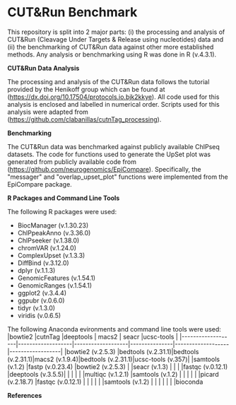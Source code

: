# CUT&Run Benchmark

This repository is split into 2 major parts: (i) the processing and analysis of CUT&Run (Cleavage Under Targets & Release using nucleotides) data and (ii) the benchmarking of CUT&Run data against other more established methods. Any analysis or benchmarking using R was done in R (v.4.3.1).

**CUT&Run Data Analysis** 

The processing and analysis of the CUT&Run data follows the tutorial provided by the Henikoff group which can be found at (https://dx.doi.org/10.17504/protocols.io.bjk2kkye). All code used for this analysis is enclosed and labelled in numerical order. Scripts used for this analysis were adapted from (https://github.com/clabanillas/cutnTag_processing). 

**Benchmarking**

The CUT&Run data was benchmarked against publicly available ChIPseq datasets. The code for functions used to generate the UpSet plot was generated from publicly available code from (https://github.com/neurogenomics/EpiCompare). Specifically, the "messager" and "overlap_upset_plot" functions were implemented from the EpiCompare package. 

**R Packages and Command Line Tools**

The following R packages were used:
* BiocManager (v.1.30.23)
* ChIPpeakAnno (v.3.36.0)
* ChIPseeker (v.1.38.0)
* chromVAR (v.1.24.0)
* ComplexUpset (v.1.3.3)
* DiffBind (v.3.12.0)
* dplyr (v.1.1.3)
* GenomicFeatures (v.1.54.1)
* GenomicRanges (v.1.54.1)
* ggplot2 (v.3.4.4)
* ggpubr (v.0.6.0)
* tidyr (v.1.3.0)
* viridis (v.0.6.5)

The following Anaconda evironments and command line tools were used:
|bowtie2            |cutnTag            |deeptools          | macs2         | seacr             |ucsc-tools        |
|-------------------|-------------------|-------------------|---------------|-------------------|------------------|
|bowtie2 (v.2.5.3)  |bedtools (v.2.31.1)|bedtools (v.2.31.1)|macs2 (v.1.9.4)|bedtools (v.2.31.1)|ucsc-tools (v.357)|
|samtools (v.1.2)   |fastp (v.0.23.4)   |bowtie2 (v.2.5.3)  |               |seacr (v.1.3)      |                  |
|                   |fastqc (v.0.12.1)  |deeptools (v.3.5.5)|               |                   |                  |
|                   |multiqc (v.1.2.1)  |samtools (v.1.2)   |               |                   |                  |
|                   |picard (v.2.18.7)  |fastqc (v.0.12.1)  |               |                   |                  |
|                   |samtools (v.1.2)   |                   |               |                   |                  |
|                   |bioconda


**References**
